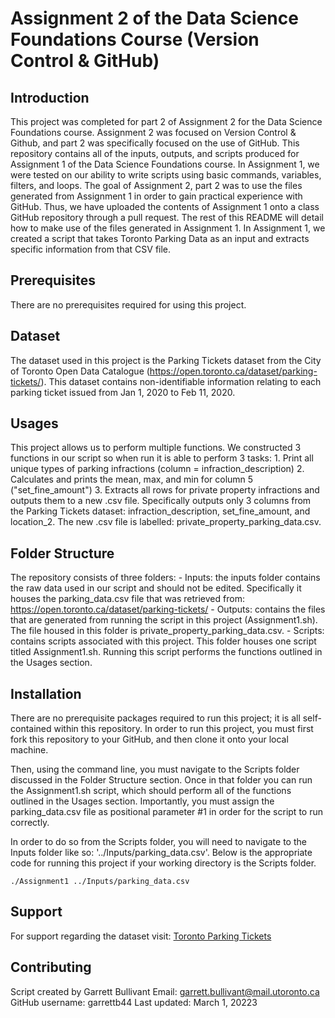 # Assignment 2 of the Data Science Foundations Course (Version Control & GitHub)

## Introduction
This project was completed for part 2 of Assignment 2 for the Data Science Foundations 
course. Assignment 2 was focused on Version Control & Github, and part 2 was specifically
focused on the use of GitHub. This repository contains all of the inputs, outputs, and 
scripts produced for Assignment 1 of the Data Science Foundations course. In Assignment 1,
we were tested on our ability to write scripts using basic commands, variables, filters, 
and loops. The goal of Assignment 2, part 2 was to use the files generated from Assignment 
1 in order to gain practical experience with GitHub. Thus, we have uploaded the contents
of Assignment 1 onto a class GitHub repository through a pull request. The rest of this
README will detail how to make use of the files generated in Assignment 1. In Assignment 
1, we created a script that takes Toronto Parking Data as an input and extracts specific
information from that CSV file.

## Prerequisites 
There are no prerequisites required for using this project. 

## Dataset
The dataset used in this project is the Parking Tickets dataset from the City of Toronto
Open Data Catalogue (https://open.toronto.ca/dataset/parking-tickets/). This dataset 
contains non-identifiable information relating to each parking ticket issued from Jan 1,
2020 to Feb 11, 2020. 

## Usages
This project allows us to perform multiple functions. We constructed 3 functions in our 
script so when run it is able to perform 3 tasks:
	1. Print all unique types of parking infractions (column = infraction_description)
	2. Calculates and prints the mean, max, and min for column 5 ("set_fine_amount")
	3. Extracts all rows for private property infractions and outputs them to a new .csv 
	   file. Specifically outputs only 3 columns from the Parking Tickets dataset: 
	   infraction_description, set_fine_amount, and location_2. The new .csv file is 
	   labelled: private_property_parking_data.csv. 

## Folder Structure
The repository consists of three folders:
	- Inputs: the inputs folder contains the raw data used in our script and should not be 
	  edited. Specifically it houses the parking_data.csv file that was retrieved from:
	  https://open.toronto.ca/dataset/parking-tickets/
	- Outputs: contains the files that are generated from running the script in this 
	  project (Assignment1.sh). The file housed in this folder is 
	  private_property_parking_data.csv. 
	- Scripts: contains scripts associated with this project. This folder houses one 
	  script titled Assignment1.sh. Running this script performs the functions outlined in 
	  the Usages section.  

## Installation
There are no prerequisite packages required to run this project; it is all self-contained
within this repository. In order to run this project, you must first fork this repository
to your GitHub, and then clone it onto your local machine. 

Then, using the command line, you must navigate to the Scripts folder discussed in the 
Folder Structure section. Once in that folder you can run the Assignment1.sh script, which 
should perform all of the functions outlined in the Usages section. Importantly, you must 
assign the parking_data.csv file as positional parameter #1 in order for the script to run 
correctly.

In order to do so from the Scripts folder, you will need to navigate to the Inputs folder
like so: '../Inputs/parking_data.csv'. Below is the appropriate code for running this 
project if your working directory is the Scripts folder.

```
./Assignment1 ../Inputs/parking_data.csv
```

## Support 
For support regarding the dataset visit: [Toronto Parking Tickets](https://open.toronto.ca/dataset/parking-tickets/)

## Contributing
Script created by Garrett Bullivant
Email: garrett.bullivant@mail.utoronto.ca
GitHub username: garrettb44
Last updated: March 1, 20223
